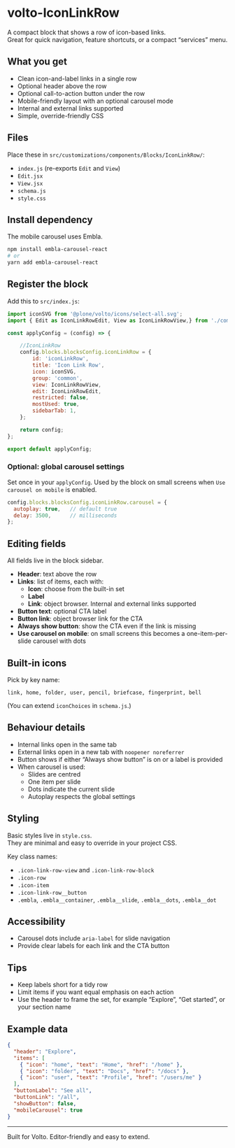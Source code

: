 # volto-IconLinkRow
A compact block that shows a row of icon-based links.  
Great for quick navigation, feature shortcuts, or a compact “services” menu.

## What you get

- Clean icon-and-label links in a single row
- Optional header above the row
- Optional call-to-action button under the row
- Mobile-friendly layout with an optional carousel mode
- Internal and external links supported
- Simple, override-friendly CSS

## Files

Place these in `src/customizations/components/Blocks/IconLinkRow/`:

- `index.js` (re-exports `Edit` and `View`)
- `Edit.jsx`
- `View.jsx`
- `schema.js`
- `style.css`

## Install dependency

The mobile carousel uses Embla.

```bash
npm install embla-carousel-react
# or
yarn add embla-carousel-react
```

## Register the block

Add this to `src/index.js`:

```js
import iconSVG from '@plone/volto/icons/select-all.svg';
import { Edit as IconLinkRowEdit, View as IconLinkRowView,} from './components/Blocks/IconLinkRow';

const applyConfig = (config) => {

	//IconLinkRow
	config.blocks.blocksConfig.iconLinkRow = {
	    id: 'iconLinkRow',
	    title: 'Icon Link Row',
	    icon: iconSVG,
	    group: 'common',
	    view: IconLinkRowView,
	    edit: IconLinkRowEdit,
	    restricted: false,
	    mostUsed: true,
	    sidebarTab: 1,
	};

	return config;
};

export default applyConfig;
```

### Optional: global carousel settings

Set once in your `applyConfig`. Used by the block on small screens when `Use carousel on mobile` is enabled.

```js
config.blocks.blocksConfig.iconLinkRow.carousel = {
  autoplay: true,   // default true
  delay: 3500,      // milliseconds
};
```

## Editing fields

All fields live in the block sidebar.

- **Header**: text above the row
- **Links**: list of items, each with:
  - **Icon**: choose from the built-in set
  - **Label**
  - **Link**: object browser. Internal and external links supported
- **Button text**: optional CTA label
- **Button link**: object browser link for the CTA
- **Always show button**: show the CTA even if the link is missing
- **Use carousel on mobile**: on small screens this becomes a one-item-per-slide carousel with dots

## Built‑in icons

Pick by key name:

```
link, home, folder, user, pencil, briefcase, fingerprint, bell
```
(You can extend `iconChoices` in `schema.js`.)

## Behaviour details

- Internal links open in the same tab
- External links open in a new tab with `noopener noreferrer`
- Button shows if either “Always show button” is on or a label is provided
- When carousel is used:
  - Slides are centred
  - One item per slide
  - Dots indicate the current slide
  - Autoplay respects the global settings

## Styling

Basic styles live in `style.css`.  
They are minimal and easy to override in your project CSS.

Key class names:
- `.icon-link-row-view` and `.icon-link-row-block`
- `.icon-row`
- `.icon-item`
- `.icon-link-row__button`
- `.embla`, `.embla__container`, `.embla__slide`, `.embla__dots`, `.embla__dot`

## Accessibility

- Carousel dots include `aria-label` for slide navigation
- Provide clear labels for each link and the CTA button

## Tips

- Keep labels short for a tidy row
- Limit items if you want equal emphasis on each action
- Use the header to frame the set, for example “Explore”, “Get started”, or your section name

## Example data

```json
{
  "header": "Explore",
  "items": [
    { "icon": "home", "text": "Home", "href": "/home" },
    { "icon": "folder", "text": "Docs", "href": "/docs" },
    { "icon": "user", "text": "Profile", "href": "/users/me" }
  ],
  "buttonLabel": "See all",
  "buttonLink": "/all",
  "showButton": false,
  "mobileCarousel": true
}
```

---

Built for Volto. Editor-friendly and easy to extend.